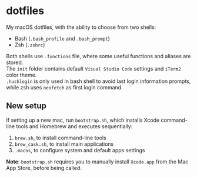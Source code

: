# dotfiles
My macOS dotfiles, with the ability to choose from two shells:
* Bash (`.bash_profile` and `.bash_prompt`)
* Zsh (`.zshrc`)

Both shells use `.functions` file, where some useful functions and aliases
are stored.\
The `init` folder contains default `Visual Studio Code` settings and
`iTerm2` color theme.\
`.hushlogin` is only used in bash shell to avoid last login information prompts,
while zsh uses `neofetch` as first login command. 

## New setup
If setting up a new mac, run `bootstrap.sh`, which installs Xcode 
command-line tools and Homebrew and executes sequentially:
1. `brew.sh`, to install command-line tools
2. `brew_cask.sh`, to install main applications
3. `.macos`, to configure system and default apps settings

**Note**: `bootstrap.sh` requires you to manually install `Xcode.app` from 
the Mac App Store, before being called.
